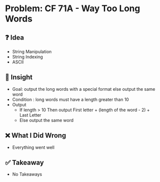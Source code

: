# Problem: CF   71A - Way Too Long Words

## ❓ Idea
- String Manipulation
- String Indexing
- ASCII

## 🧠 Insight
- Goal: output the long words with a special format else output the same word
- Condition : long words must have a length greater than 10
- Output
  - If length > 10  Then output First letter + (length of the word - 2) + Last Letter
  - Else output the same word

## ❌ What I Did Wrong
- Everything went well

## ✅ Takeaway
- No Takeaways
